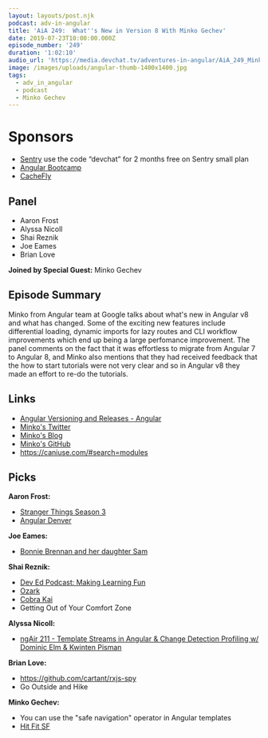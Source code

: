 ```yaml
---
layout: layouts/post.njk
podcast: adv-in-angular
title: 'AiA 249:  What''s New in Version 8 With Minko Gechev'
date: 2019-07-23T10:00:00.000Z
episode_number: '249'
duration: '1:02:10'
audio_url: 'https://media.devchat.tv/adventures-in-angular/AiA_249_Minko_Gechev.mp3'
image: /images/uploads/angular-thumb-1400x1400.jpg
tags:
  - adv_in_angular
  - podcast
  - Minko Gechev
---
```

# **Sponsors**

* [Sentry](https://sentry.io/welcome/) use the code “devchat” for 2 months free on Sentry small plan
* [Angular Bootcamp](https://angularbootcamp.com/)
* [CacheFly](https://www.cachefly.com/)

## **Panel**

* Aaron Frost
* Alyssa Nicoll 
* Shai Reznik
* Joe Eames
* Brian Love

**Joined by Special Guest:** Minko Gechev

## **Episode Summary**

Minko from Angular team at Google talks about what's new in Angular v8 and what has changed. Some of the exciting new features include differential loading, dynamic imports for lazy routes and CLI workflow improvements which end up being a large perfomance improvement. The panel comments on the fact that it was effortless to migrate from Angular 7 to Angular 8, and Minko also mentions that they had received feedback that the how to start tutorials were not very clear and so in   Angular v8 they made an effort to re-do the tutorials.

## **Links**

* [Angular Versioning and Releases - Angular](https://angular.io/guide/releases)
* [Minko's Twitter](https://twitter.com/mgechev)
* [Minko's Blog](https://blog.mgechev.com/)
* [Minko's GitHub](https://github.com/mgechev)
* <https://caniuse.com/#search=modules>

## **Picks**

**Aaron Frost:**

* [Stranger Things Season 3](https://www.imdb.com/title/tt4574334/episodes)
* [Angular Denver](https://angulardenver.com/)

**Joe Eames:**

* [Bonnie Brennan and her daughter Sam](https://www.linkedin.com/in/bonniecarson/)

**Shai Reznik:**

* [Dev Ed Podcast: Making Learning Fun ](https://angulardenver.com/)
* [Ozark](https://www.imdb.com/title/tt5071412/)
* [Cobra Kai ](https://www.imdb.com/title/tt7221388/)
* Getting Out of Your Comfort Zone

**Alyssa Nicoll:**

* [ngAir 211 - Template Streams in Angular & Change Detection Profiling w/ Dominic Elm & Kwinten Pisman](https://www.youtube.com/watch?v=tbr03N3WA2Q)

**Brian Love:** 

* <https://github.com/cartant/rxjs-spy>
* Go Outside and Hike

**Minko Gechev:**

* You can use the "safe navigation" operator in Angular templates 
* [Hit Fit SF](https://hitfitsf.com/nobhill/)
